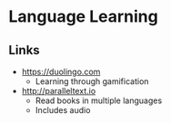 
# Language Learning

## Links

- https://duolingo.com
  - Learning through gamification
- http://paralleltext.io
  - Read books in multiple languages
  - Includes audio
